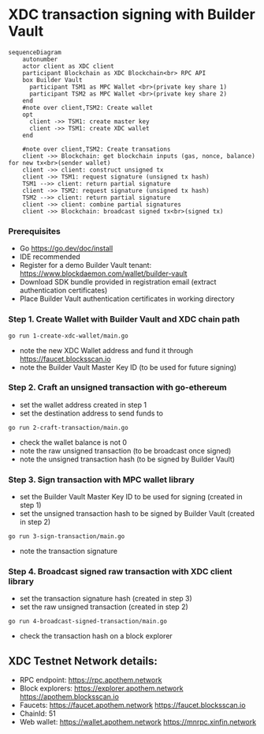 
# XDC transaction signing with Builder Vault

```mermaid
sequenceDiagram
    autonumber
    actor client as XDC client
    participant Blockchain as XDC Blockchain<br> RPC API
    box Builder Vault
      participant TSM1 as MPC Wallet <br>(private key share 1)
      participant TSM2 as MPC Wallet <br>(private key share 2)
    end
    #note over client,TSM2: Create wallet
    opt
      client ->> TSM1: create master key
      client ->> TSM1: create XDC wallet 
    end

    #note over client,TSM2: Create transations
    client ->> Blockchain: get blockchain inputs (gas, nonce, balance) for new tx<br>(sender wallet)
    client ->> client: construct unsigned tx
    client ->> TSM1: request signature (unsigned tx hash)
    TSM1 -->> client: return partial signature
    client ->> TSM2: request signature (unsigned tx hash)
    TSM2 -->> client: return partial signature
    client ->> client: combine partial signatures
    client ->> Blockchain: broadcast signed tx<br>(signed tx)
```

### Prerequisites
  - Go https://go.dev/doc/install
  - IDE recommended
  - Register for a demo Builder Vault tenant: https://www.blockdaemon.com/wallet/builder-vault
  - Download SDK bundle provided in registration email (extract authentication certificates)
  - Place Builder Vault authentication certificates in working directory


### Step 1. Create Wallet with Builder Vault and XDC chain path
```shell
go run 1-create-xdc-wallet/main.go
```
  - note the new XDC Wallet address and fund it through https://faucet.blocksscan.io
  - note the Builder Vault Master Key ID (to be used for future signing)


### Step 2. Craft an unsigned transaction with go-ethereum
  - set the wallet address created in step 1
  - set the destination address to send funds to
```shell
go run 2-craft-transaction/main.go
```
  - check the wallet balance is not 0
  - note the raw unsigned transaction (to be broadcast once signed)
  - note the unsigned transaction hash (to be signed by Builder Vault)


### Step 3. Sign transaction with MPC wallet library
  - set the Builder Vault Master Key ID to be used for signing (created in step 1)
  - set the unsigned transaction hash to be signed by Builder Vault (created in step 2)
```shell
go run 3-sign-transaction/main.go
```
  - note the transaction signature


### Step 4. Broadcast signed raw transaction with XDC client library
  - set the transaction signature hash (created in step 3)
  - set the raw unsigned transaction (created in step 2)
```shell
go run 4-broadcast-signed-transaction/main.go
```
  - check the transaction hash on a block explorer


## XDC Testnet Network details:
  - RPC endpoint: https://rpc.apothem.network
  - Block explorers: https://explorer.apothem.network https://apothem.blocksscan.io
  - Faucets: https://faucet.apothem.network https://faucet.blocksscan.io
  - ChainId: 51
  - Web wallet: https://wallet.apothem.network https://mnrpc.xinfin.network

<!--
ToDo:
- Sequence diagram  
- prize for completion?
-->